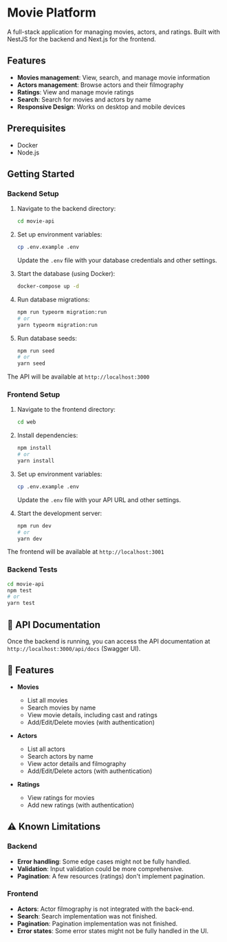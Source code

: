 # Movie Platform

A full-stack application for managing movies, actors, and ratings. Built with NestJS for the backend and Next.js for the frontend.

## Features

- **Movies management**: View, search, and manage movie information
- **Actors management**: Browse actors and their filmography
- **Ratings**: View and manage movie ratings
- **Search**: Search for movies and actors by name
- **Responsive Design**: Works on desktop and mobile devices

## Prerequisites

- Docker
- Node.js

## Getting Started

### Backend Setup

1. Navigate to the backend directory:

   ```bash
   cd movie-api
   ```

2. Set up environment variables:

   ```bash
   cp .env.example .env
   ```

   Update the `.env` file with your database credentials and other settings.

3. Start the database (using Docker):

   ```bash
   docker-compose up -d
   ```

4. Run database migrations:

   ```bash
   npm run typeorm migration:run
   # or
   yarn typeorm migration:run
   ```

5. Run database seeds:

   ```bash
   npm run seed
   # or
   yarn seed
   ```

The API will be available at `http://localhost:3000`

### Frontend Setup

1. Navigate to the frontend directory:

   ```bash
   cd web
   ```

2. Install dependencies:

   ```bash
   npm install
   # or
   yarn install
   ```

3. Set up environment variables:

   ```bash
   cp .env.example .env
   ```

   Update the `.env` file with your API URL and other settings.

4. Start the development server:

   ```bash
   npm run dev
   # or
   yarn dev
   ```

The frontend will be available at `http://localhost:3001`

### Backend Tests

```bash
cd movie-api
npm test
# or
yarn test
```

## 🔧 API Documentation

Once the backend is running, you can access the API documentation at `http://localhost:3000/api/docs` (Swagger UI).

## 📱 Features

- **Movies**
  - List all movies
  - Search movies by name
  - View movie details, including cast and ratings
  - Add/Edit/Delete movies (with authentication)

- **Actors**
  - List all actors
  - Search actors by name
  - View actor details and filmography
  - Add/Edit/Delete actors (with authentication)

- **Ratings**
  - View ratings for movies
  - Add new ratings (with authentication)

## ⚠️ Known Limitations

### Backend

- **Error handling**: Some edge cases might not be fully handled.
- **Validation**: Input validation could be more comprehensive.
- **Pagination**: A few resources (ratings) don't implement pagination.

### Frontend

- **Actors**: Actor filmography is not integrated with the back-end.
- **Search**: Search implementation was not finished.
- **Pagination**: Pagination implementation was not finished.
- **Error states**: Some error states might not be fully handled in the UI.
